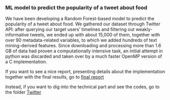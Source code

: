 ### ML model to predict the popularity of a tweet about food


We have been developing a Random Forest-based model to predict the popularity of a tweet about food. 
We gathered our dataset through Twitter API: after querying our target users’ timelines and filtering out weakly-informative tweets, we ended up with about 15,000 of them, together with over 90 metadata-related variables, to which we added hundreds of text mining-derived features. Since downloading and processing more than 1.6 GB of data had proven a computationally intensive task, an initial attempt in python was discarded and taken over by a much faster OpenMP version of a C implementation.


If you want to see a nice report, presenting details about the implementation together with the final results, go to [final report](/Twitter/report.pdf)


Instead, if you want to dig into the technical part and see the codes, go to the folder [Twitter](/Twitter)
